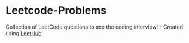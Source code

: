 # Leetcode-Problems
Collection of LeetCode questions to ace the coding interview! - Created using [LeetHub](https://github.com/QasimWani/LeetHub).
